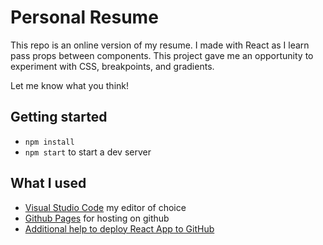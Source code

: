 # Personal Resume

This repo is an online version of my resume. I made with React as I learn pass props between components. This project gave me an opportunity to experiment with CSS, breakpoints, and gradients.

Let me know what you think!

## Getting started
- `npm install`
- `npm start` to start a dev server

## What I used
- [Visual Studio Code](https://code.visualstudio.com/) my editor of choice
- [Github Pages](https://pages.github.com/) for hosting on github
- [Additional help to deploy React App to GitHub](https://dev.to/yuribenjamin/how-to-deploy-react-app-in-github-pages-2a1f) 

